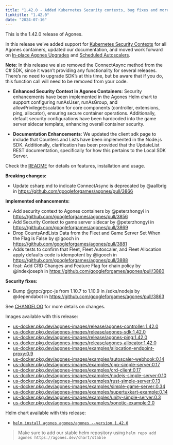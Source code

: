 ```yaml
---
title: "1.42.0 - Added Kubernetes Security contexts, bug fixes and more!"
linktitle: "1.42.0"
date: "2024-07-16"
---
```


This is the 1.42.0 release of Agones.

In this release we’ve added support for <a href="https://kubernetes.io/docs/tasks/configure-pod-container/security-context/" >Kubernetes Security Contexts</a> for all Agones containers, updated our documentation, and moved work forward on <a href="https://github.com/googleforgames/agones/issues/3771" >In-place Agones Upgrades</a>  and <a href="https://github.com/googleforgames/agones/issues/3008" >Scheduled Autoscalers</a>.

**Note**: In this release we also removed the ConnectAsync method from the C# SDK, since it wasn’t providing any functionality for several releases. There’s no need to upgrade SDK’s at this time, but be aware that if you do, this function call will need to be removed from your code.

- **Enhanced Security Context in Agones Containers**:
Security enhancements have been implemented in the Agones Helm chart to support configuring runAsUser, runAsGroup, and allowPrivilegeEscalation for core components (controller, extensions, ping, allocator), ensuring secure container operations. Additionally, default security configurations have been hardcoded into the game server sidecar template, enhancing overall container security.

- **Documentation Enhancements**:
We updated the client sdk page to include that  Counters and Lists have been implemented in the Node.js SDK. Additionally, clarification has been provided that the UpdateList REST documentation, specifically for how this pertains to the Local SDK Server.

Check the <a href="https://github.com/googleforgames/agones/tree/release-1.42.0" >README</a> for details on features, installation and usage.

**Breaking changes:**
- Update csharp.md to indicate ConnectAsync is deprecated by @aallbrig in https://github.com/googleforgames/agones/pull/3866

**Implemented enhancements:**
- Add security context to Agones containers by @peterzhongyi in https://github.com/googleforgames/agones/pull/3856
- Add Security Context to game server sidecar by @peterzhongyi in https://github.com/googleforgames/agones/pull/3869
- Drop CountsAndLists Data from the Fleet and Game Server Set When the Flag is False by @igooch in https://github.com/googleforgames/agones/pull/3881
- Adds tests to confirm that Fleet, Fleet Autoscaler, and Fleet Allocation apply defaults code is idempotent by @igooch in https://github.com/googleforgames/agones/pull/3888
- feat: Add CRD Changes and Feature Flag for chain policy by @indexjoseph in https://github.com/googleforgames/agones/pull/3880

**Security fixes:**
- Bump @grpc/grpc-js from 1.10.7 to 1.10.9 in /sdks/nodejs by @dependabot in https://github.com/googleforgames/agones/pull/3863

See <a href="https://github.com/googleforgames/agones/blob/release-1.42.0/CHANGELOG.md" >CHANGELOG</a> for more details on changes.

Images available with this release:

- [us-docker.pkg.dev/agones-images/release/agones-controller:1.42.0](https://us-docker.pkg.dev/agones-images/release/agones-controller:1.42.0)
- [us-docker.pkg.dev/agones-images/release/agones-sdk:1.42.0](https://us-docker.pkg.dev/agones-images/release/agones-sdk:1.42.0)
- [us-docker.pkg.dev/agones-images/release/agones-ping:1.42.0](https://us-docker.pkg.dev/agones-images/release/agones-ping:1.42.0)
- [us-docker.pkg.dev/agones-images/release/agones-allocator:1.42.0](https://us-docker.pkg.dev/agones-images/release/agones-allocator:1.42.0)
- [us-docker.pkg.dev/agones-images/examples/allocation-endpoint-proxy:0.9](https://us-docker.pkg.dev/agones-images/examples/allocation-endpoint-proxy:0.9)
- [us-docker.pkg.dev/agones-images/examples/autoscaler-webhook:0.14](https://us-docker.pkg.dev/agones-images/examples/autoscaler-webhook:0.14)
- [us-docker.pkg.dev/agones-images/examples/cpp-simple-server:0.17](https://us-docker.pkg.dev/agones-images/examples/cpp-simple-server:0.17)
- [us-docker.pkg.dev/agones-images/examples/crd-client:0.17](https://us-docker.pkg.dev/agones-images/examples/crd-client:0.17)
- [us-docker.pkg.dev/agones-images/examples/nodejs-simple-server:0.10](https://us-docker.pkg.dev/agones-images/examples/nodejs-simple-server:0.10)
- [us-docker.pkg.dev/agones-images/examples/rust-simple-server:0.13](https://us-docker.pkg.dev/agones-images/examples/rust-simple-server:0.13)
- [us-docker.pkg.dev/agones-images/examples/simple-game-server:0.34](https://us-docker.pkg.dev/agones-images/examples/simple-game-server:0.34)
- [us-docker.pkg.dev/agones-images/examples/supertuxkart-example:0.14](https://us-docker.pkg.dev/agones-images/examples/supertuxkart-example:0.14)
- [us-docker.pkg.dev/agones-images/examples/unity-simple-server:0.3](https://us-docker.pkg.dev/agones-images/examples/unity-simple-server:0.3)
- [us-docker.pkg.dev/agones-images/examples/xonotic-example:2.0](https://us-docker.pkg.dev/agones-images/examples/xonotic-example:2.0)

Helm chart available with this release:

- <a href="https://agones.dev/chart/stable/agones-1.42.0.tgz" >
  <code>helm install agones agones/agones --version 1.42.0</code></a>

> Make sure to add our stable helm repository using `helm repo add agones https://agones.dev/chart/stable`
